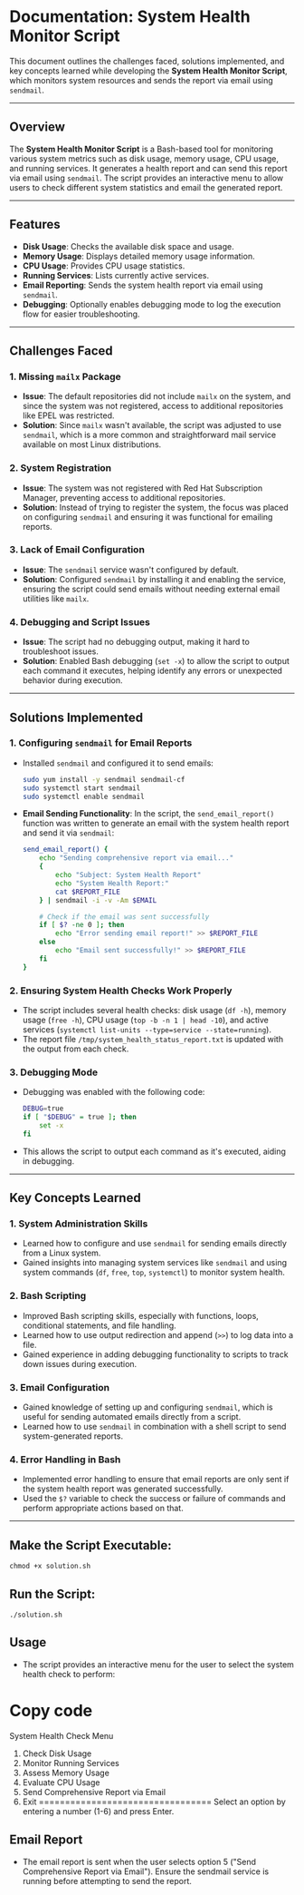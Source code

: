 # Documentation: System Health Monitor Script

This document outlines the challenges faced, solutions implemented, and key concepts learned while developing the **System Health Monitor Script**, which monitors system resources and sends the report via email using `sendmail`.

---

## Overview

The **System Health Monitor Script** is a Bash-based tool for monitoring various system metrics such as disk usage, memory usage, CPU usage, and running services. It generates a health report and can send this report via email using `sendmail`. The script provides an interactive menu to allow users to check different system statistics and email the generated report.

---

## Features

- **Disk Usage**: Checks the available disk space and usage.
- **Memory Usage**: Displays detailed memory usage information.
- **CPU Usage**: Provides CPU usage statistics.
- **Running Services**: Lists currently active services.
- **Email Reporting**: Sends the system health report via email using `sendmail`.
- **Debugging**: Optionally enables debugging mode to log the execution flow for easier troubleshooting.

---

## Challenges Faced

### 1. **Missing `mailx` Package**
   - **Issue**: The default repositories did not include `mailx` on the system, and since the system was not registered, access to additional repositories like EPEL was restricted.
   - **Solution**: Since `mailx` wasn't available, the script was adjusted to use `sendmail`, which is a more common and straightforward mail service available on most Linux distributions.

### 2. **System Registration**
   - **Issue**: The system was not registered with Red Hat Subscription Manager, preventing access to additional repositories.
   - **Solution**: Instead of trying to register the system, the focus was placed on configuring `sendmail` and ensuring it was functional for emailing reports.

### 3. **Lack of Email Configuration**
   - **Issue**: The `sendmail` service wasn't configured by default.
   - **Solution**: Configured `sendmail` by installing it and enabling the service, ensuring the script could send emails without needing external email utilities like `mailx`.

### 4. **Debugging and Script Issues**
   - **Issue**: The script had no debugging output, making it hard to troubleshoot issues.
   - **Solution**: Enabled Bash debugging (`set -x`) to allow the script to output each command it executes, helping identify any errors or unexpected behavior during execution.

---

## Solutions Implemented

### 1. **Configuring `sendmail` for Email Reports**

   - Installed `sendmail` and configured it to send emails:
     ```bash
     sudo yum install -y sendmail sendmail-cf
     sudo systemctl start sendmail
     sudo systemctl enable sendmail
     ```

   - **Email Sending Functionality**: In the script, the `send_email_report()` function was written to generate an email with the system health report and send it via `sendmail`:
     ```bash
     send_email_report() {
         echo "Sending comprehensive report via email..."
         {
             echo "Subject: System Health Report"
             echo "System Health Report:"
             cat $REPORT_FILE
         } | sendmail -i -v -Am $EMAIL

         # Check if the email was sent successfully
         if [ $? -ne 0 ]; then
             echo "Error sending email report!" >> $REPORT_FILE
         else
             echo "Email sent successfully!" >> $REPORT_FILE
         fi
     }
     ```

### 2. **Ensuring System Health Checks Work Properly**

   - The script includes several health checks: disk usage (`df -h`), memory usage (`free -h`), CPU usage (`top -b -n 1 | head -10`), and active services (`systemctl list-units --type=service --state=running`).
   - The report file `/tmp/system_health_status_report.txt` is updated with the output from each check.

### 3. **Debugging Mode**

   - Debugging was enabled with the following code:
     ```bash
     DEBUG=true
     if [ "$DEBUG" = true ]; then
         set -x
     fi
     ```

   - This allows the script to output each command as it's executed, aiding in debugging.

---

## Key Concepts Learned

### 1. **System Administration Skills**
   - Learned how to configure and use `sendmail` for sending emails directly from a Linux system.
   - Gained insights into managing system services like `sendmail` and using system commands (`df`, `free`, `top`, `systemctl`) to monitor system health.

### 2. **Bash Scripting**
   - Improved Bash scripting skills, especially with functions, loops, conditional statements, and file handling.
   - Learned how to use output redirection and append (`>>`) to log data into a file.
   - Gained experience in adding debugging functionality to scripts to track down issues during execution.

### 3. **Email Configuration**
   - Gained knowledge of setting up and configuring `sendmail`, which is useful for sending automated emails directly from a script.
   - Learned how to use `sendmail` in combination with a shell script to send system-generated reports.

### 4. **Error Handling in Bash**
   - Implemented error handling to ensure that email reports are only sent if the system health report was generated successfully.
   - Used the `$?` variable to check the success or failure of commands and perform appropriate actions based on that.

---

## Make the Script Executable:

`chmod +x solution.sh`

## Run the Script:

`./solution.sh`



## Usage
- The script provides an interactive menu for the user to select the system health check to perform:


Copy code
=================================
System Health Check Menu
1. Check Disk Usage
2. Monitor Running Services
3. Assess Memory Usage
4. Evaluate CPU Usage
5. Send Comprehensive Report via Email
6. Exit
=================================
Select an option by entering a number (1-6) and press Enter.

## Email Report
- The email report is sent when the user selects option 5 ("Send Comprehensive Report via Email"). Ensure the sendmail service is running before attempting to send the report.